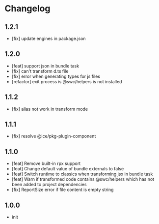 # Changelog

## 1.2.1

- [fix] update engines in package.json

## 1.2.0

- [feat] support json in bundle task
- [fix] can't transform d.ts file
- [fix] error when generating types for js files
- [refactor] exit process is @swc/helpers is not installed

## 1.1.2

- [fix] alias not work in transform mode

## 1.1.1

- [fix] resolve @ice/pkg-plugin-component

## 1.1.0

- [feat] Remove built-in rpx support
- [feat] Change default value of bundle externals to false
- [feat] Switch runtime to classics when transforming jsx in bundle task
- [feat] Warn if transformed code contains @swc/helpers which has not been added to project dependencies
- [fix] ReportSize error if file content is empty string

## 1.0.0

- init

